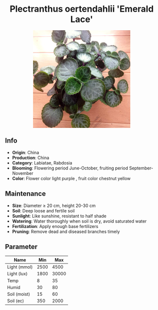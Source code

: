 <h1 align='center'>Plectranthus oertendahlii 'Emerald Lace'</h1>
<p align="center">
    <img 
        align='center'
        width='320'
        src="../images/plectranthus oertendahlii emerald lace.png" 
        alt='Plectranthus oertendahlii 'Emerald Lace'' />
</p>

## Info

 - **Origin**: China
 - **Production**: China
 - **Category**: Labiatae, Rabdosia
 - **Blooming**: Flowering period June-October, fruiting period September-November
 - **Color**: Flower color light purple , fruit color chestnut yellow

## Maintenance

 - **Size**: Diameter ≥ 20 cm, height 20-30 cm
 - **Soil**: Deep loose and fertile soil
 - **Sunlight**: Like sunshine, resistant to half shade
 - **Watering**: Water thoroughly when soil is dry, avoid saturated water
 - **Fertilization**: Apply enough base fertilizers
 - **Pruning**: Remove dead and diseased branches timely

## Parameter

| Name         | Min  | Max   |
|--------------|------|-------|
| Light (mmol) | 2500 | 4500  |
| Light (lux)  | 1800 | 30000 |
| Temp         | 8    | 35    |
| Humid        | 30   | 80    |
| Soil (moist) | 15   | 60    |
| Soil (ec)    | 350  | 2000  |